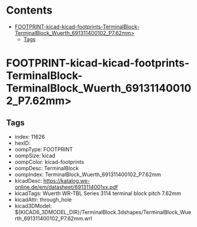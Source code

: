 



Contents
========

* [FOOTPRINT-kicad-kicad-footprints-TerminalBlock-TerminalBlock_Wuerth_691311400102_P7.62mm>](#footprint-kicad-kicad-footprints-terminalblock-terminalblock_wuerth_691311400102_p762mm)
	* [Tags](#tags)

# FOOTPRINT-kicad-kicad-footprints-TerminalBlock-TerminalBlock_Wuerth_691311400102_P7.62mm>

## Tags

- index: 11626
- hexID: 
- oompType: FOOTPRINT
- oompSize: kicad
- oompColor: kicad-footprints
- oompDesc: TerminalBlock
- oompIndex: TerminalBlock_Wuerth_691311400102_P7.62mm
- kicadDesc: https://katalog.we-online.de/em/datasheet/6913114001xx.pdf
- kicadTags: Wuerth WR-TBL Series 3114 terminal block pitch 7.62mm
- kicadAttr: through_hole
- kicad3DModel: ${KICAD6_3DMODEL_DIR}/TerminalBlock.3dshapes/TerminalBlock_Wuerth_691311400102_P7.62mm.wrl
